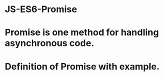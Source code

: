 # JS-ES6-Promise
# Promise is one method for handling asynchronous code.
# Definition of Promise with example.
